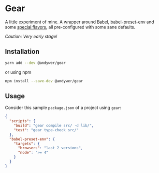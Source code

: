 # Gear

A little experiment of mine. A wrapper around [Babel](https://babeljs.io/), [babel-preset-env](https://babeljs.io/) and some [special flavors](https://github.com/andywer/proposal-double-colon-types), all pre-configured with some sane defaults.

*Caution: Very early stage!*

## Installation

```sh
yarn add --dev @andywer/gear
```

or using npm

```sh
npm install --save-dev @andywer/gear
```

## Usage

Consider this sample `package.json` of a project using `gear`:

```json
{
  "scripts": {
    "build": "gear compile src/ -d lib/",
    "test": "gear type-check src/"
  },
  "babel-preset-env": {
    "targets": {
      "browsers": "last 2 versions",
      "node": ">= 4"
    }
  }
}
```
